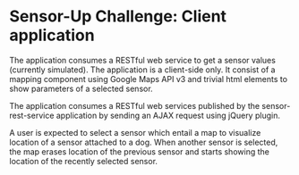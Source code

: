 Sensor-Up Challenge: Client application
===============
The application consumes a RESTful web service to get a sensor values (currently simulated). The application is a client-side only. It consist of a mapping component using Google Maps API v3 and trivial html elements to show parameters of a selected sensor.

The application consumes a RESTful web services published by the sensor-rest-service application by sending an AJAX request using jQuery plugin. 

A user is expected to select a sensor which entail a map to visualize location of a sensor attached to a dog. When another sensor is selected, the map erases location of the previous sensor and starts showing the location of the recently selected sensor.
